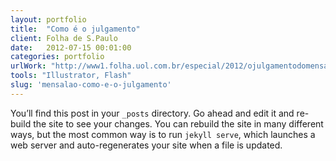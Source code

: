 ```yaml
---
layout: portfolio
title:  "Como é o julgamento"
client: Folha de S.Paulo
date:   2012-07-15 00:01:00
categories: portfolio
urlWork: "http://www1.folha.uol.com.br/especial/2012/ojulgamentodomensalao/ojulgamento/o_caminho_do_dinheiro.shtml"
tools: "Illustrator, Flash"
slug: 'mensalao-como-e-o-julgamento'
---
```


You’ll find this post in your `_posts` directory. Go ahead and edit it and re-build the site to see your changes. You can rebuild the site in many different ways, but the most common way is to run `jekyll serve`, which launches a web server and auto-regenerates your site when a file is updated.
